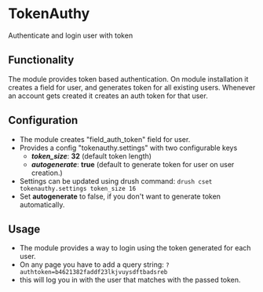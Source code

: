 # TokenAuthy
Authenticate and login user with token


Functionality
-------------
The module provides token based authentication. On module installation it creates a field for user, and generates token for all existing users.
Whenever an account gets created it creates an auth token for that user.


Configuration
-------------
- The module creates "field_auth_token" field for user.
- Provides a config "tokenauthy.settings" with two configurable keys
  - _**token_size**_: **32** (default token length) 
  - _**autogenerate**_: **true** (default to generate token for user on user creation.)
- Settings can be updated using drush command: `drush cset tokenauthy.settings token_size 16`
- Set **autogenerate** to false, if you don't want to generate token automatically.

Usage
-----
- The module provides a way to login using the token generated for each user.
- On any page you have to add a query string: `?authtoken=b4621382faddf23lkjvuysdftbadsreb`
- this will log you in with the user that matches with the passed token.
